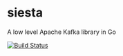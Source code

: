 # siesta
A low level Apache Kafka library in Go

[![Build Status](https://travis-ci.org/stealthly/siesta.svg?branch=master)](https://travis-ci.org/stealthly/siesta)
